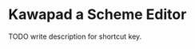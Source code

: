 
   Kawapad a Scheme Editor
=============================

TODO write description for shortcut key.


